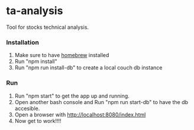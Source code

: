 # ta-analysis
Tool for stocks technical analysis.

### Installation

1.  Make sure to have [homebrew](http://brew.sh/) installed
2.  Run "npm install"
3.  Run "npm run install-db" to create a local couch db instance


### Run

1.  Run "npm start" to get the app up and running. 
2.  Open another bash console and Run "npm run start-db" to have the db accesible.
3.  Open a browser with  [http://localhost:8080/index.html](http://localhost:8080/index.html)
4.  Now get to work!!!!


